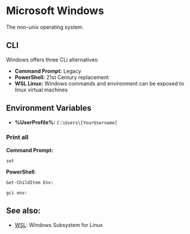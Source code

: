 # Microsoft Windows

The non-unix operating system.


## CLI

Windows offers three CLi alternatives:

- **Command Prompt:** Legacy
- **PowerShell:** 21st Century replacement
- **WSL Linux:** Windows commands and environment can be exposed to linux virtual machines

## Environment Variables

- **%UserProfile%:** `C:\Users\[YourUsername]`
### Print all

**Command Prompt:**

```shell
set
```

**PowerShell**: 

```shell
Get-ChildItem Env:
```
```shell
gci env:
```

## See also:

- [WSL](wsl.md): Windows Subsystem for Linux
